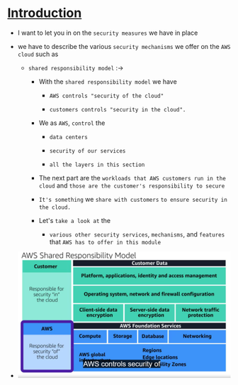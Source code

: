 # <ins> Introduction </ins> #

-  I want to let you in on the `security measures` we have in place

- we have to describe the various `security mechanisms` we offer on the `AWS cloud` such as 

    -  `shared responsibility model` :-> 

        - With the `shared responsibility model` we have 
            
            - `AWS controls "security of the cloud" ` 
            
            - `customers controls "security in the cloud".`

        - We as `AWS`, `control` the 
            
            - `data centers`
            
            - `security of our services`
            
            - `all the layers in this section`

        - The next part are the `workloads that AWS customers run in the cloud` and `those are the customer's responsibility to secure`

        - `It's something` we `share with customers` `to ensure security in the cloud.`

        - Let's `take a look at` the 
            
            - `various other security services`, `mechanisms`, and `features` that `AWS has to offer in this module`


- ![AWS Shared Responsibility](image.png)